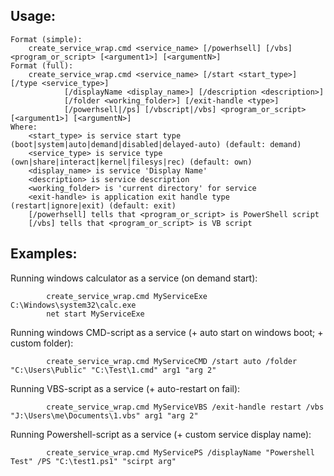 ## Usage:
```
Format (simple):
    create_service_wrap.cmd <service_name> [/powerhsell] [/vbs] <program_or_script> [<argument1>] [<argumentN>]
Format (full):
    create_service_wrap.cmd <service_name> [/start <start_type>] [/type <service_type>]
            [/displayName <display_name>] [/description <description>]
            [/folder <working_folder>] [/exit-handle <type>]
            [/powerhsell|/ps] [/vbscript|/vbs] <program_or_script> [<argument1>] [<argumentN>]
Where:
    <start_type> is service start type (boot|system|auto|demand|disabled|delayed-auto) (default: demand)
    <service_type> is service type (own|share|interact|kernel|filesys|rec) (default: own)
    <display_name> is service 'Display Name'
    <description> is service description
    <working_folder> is 'current directory' for service
    <exit-handle> is application exit handle type (restart|ignore|exit) (default: exit)
    [/powerhsell] tells that <program_or_script> is PowerShell script
    [/vbs] tells that <program_or_script> is VB script
```
## Examples:
Running windows calculator as a service (on demand start):
```
        create_service_wrap.cmd MyServiceExe C:\Windows\system32\calc.exe
        net start MyServiceExe
```
Running windows CMD-script as a service (+ auto start on windows boot; + custom folder):
```
        create_service_wrap.cmd MyServiceCMD /start auto /folder "C:\Users\Public" "C:\Test\1.cmd" arg1 "arg 2"
```
Running VBS-script as a service (+ auto-restart on fail):
```
        create_service_wrap.cmd MyServiceVBS /exit-handle restart /vbs "J:\Users\me\Documents\1.vbs" arg1 "arg 2"
```
Running Powershell-script as a service (+ custom service display name):
```
        create_service_wrap.cmd MyServicePS /displayName "Powershell Test" /PS "C:\test1.ps1" "scirpt arg"
```
